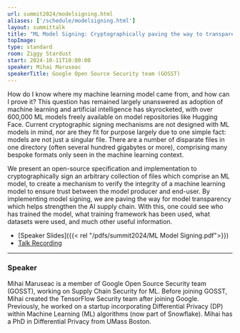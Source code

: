 ```yaml
---
url: summit2024/modelsigning.html
aliases: ['/schedule/modelsigning.html']
layout: summittalk
title: "ML Model Signing: Cryptographically paving the way to transparency in machine learning models"
topImage:
type: standard
room: Ziggy Stardust
start: 2024-10-11T10:00:00
speaker: Mihai Maruseac
speakerTitle: Google Open Source Security team (GOSST)
---
```


<div class="font-google font-medium">

How do I know where my machine learning model came from, and how can I prove it? This question has remained largely unanswered as adoption of machine learning and artificial intelligence has skyrocketed, with over 600,000 ML models freely available on model repositories like Hugging Face. Current cryptographic signing mechanisms are not designed with ML models in mind, nor are they fit for purpose largely due to one simple fact: models are not just a singular file. There are a number of disparate files in one directory (often several hundred gigabytes or more), comprising many bespoke formats only seen in the machine learning context.

We present an open-source specification and implementation to cryptographically sign an arbitrary collection of files which comprise an ML model, to create a mechanism to verify the integrity of a machine learning model to ensure trust between the model producer and end-user. By implementing model signing, we are paving the way for model transparency which helps strengthen the AI supply chain. With this, one could see who has trained the model, what training framework has been used, what datasets were used, and much other useful information.

* [Speaker Slides]({{< rel "/pdfs/summit2024/ML Model Signing.pdf">}})
* [Talk Recording](https://youtu.be/QHOzEkw_9d4?si=Sc0p3IL6Uty861C2)

---

### Speaker

Mihai Maruseac is a member of Google Open Source Security team (GOSST), working on Supply Chain Security for ML. Before joining GOSST, Mihai created the TensorFlow Security team after joining Google. Previously, he worked on a startup incorporating Differential Privacy (DP) within Machine Learning (ML) algorithms (now part of Snowflake). Mihai has a PhD in Differential Privacy from UMass Boston.
